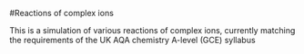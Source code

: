 #Reactions of complex ions

This is a simulation of various reactions of complex ions, currently matching the requirements of the UK AQA chemistry A-level (GCE) syllabus
